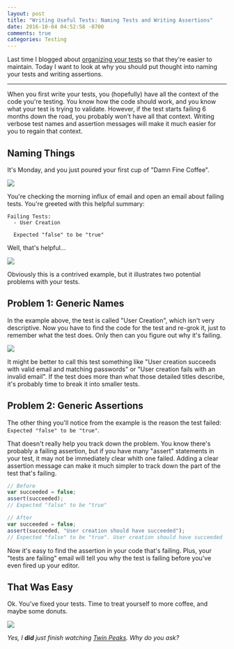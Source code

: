 ```yaml
---
layout: post
title: "Writing Useful Tests: Naming Tests and Writing Assertions"
date: 2016-10-04 04:52:58 -0700
comments: true
categories: Testing
---
```


Last time I blogged about [organizing your tests](/blog/2016/08/22/writing-useful-tests-organization/) so that they're easier to maintain.
Today I want to look at why you should put thought into naming your tests and writing assertions.

---

When you first write your tests, you (hopefully) have all the context of the code you're testing.
You know how the code should work, and you know what your test is trying to validate.
However, if the test starts failing 6 months down the road, you probably won't have all that context.
Writing verbose test names and assertion messages will make it much easier for you to regain that context.

Naming Things
---

It's Monday, and you just poured your first cup of "Damn Fine Coffee".

![](https://itsananderson.blob.core.windows.net/post-images/damngoodcoffee.gif)

You're checking the morning influx of email and open an email about failing tests.
You're greeted with this helpful summary:

```
Failing Tests:
  - User Creation

  Expected "false" to be "true"
```

Well, that's helpful...

![](https://itsananderson.blob.core.windows.net/post-images/more-coffee.gif)

Obviously this is a contrived example, but it illustrates two potential problems with your tests.


Problem 1: Generic Names
---

In the example above, the test is called "User Creation", which isn't very descriptive.
Now you have to find the code for the test and re-grok it, just to remember what the test does.
Only then can you figure out why it's failing.

![](https://itsananderson.blob.core.windows.net/post-images/donna-crying.gif)

It might be better to call this test something like "User creation succeeds with valid email and matching passwords" or "User creation fails with an invalid email".
If the test does more than what those detailed titles describe, it's probably time to break it into smaller tests.


Problem 2: Generic Assertions
---

The other thing you'll notice from the example is the reason the test failed: `Expected "false" to be "true"`.

That doesn't really help you track down the problem.
You know there's probably a failing assertion, but if you have many "assert" statements in your test, it may not be immediately clear whith one failed.
Adding a clear assertion message can make it much simpler to track down the part of the test that's failing.

```javascript
// Before
var succeeded = false;
assert(succeeded);
// Expected "false" to be "true"

// After
var succeeded = false;
assert(succeeded, "User creation should have succeeded");
// Expected "false" to be "true". User creation should have succeeded
```

Now it's easy to find the assertion in your code that's failing.
Plus, your "tests are failing" email will tell you why the test is failing before you've even fired up your editor.

That Was Easy
---

Ok. You've fixed your tests. Time to treat yourself to more coffee, and maybe some donuts.

![](https://itsananderson.blob.core.windows.net/post-images/donuts.gif)

*Yes, I **did** just finish watching [Twin Peaks](https://en.wikipedia.org/wiki/Twin_Peaks). Why do you ask?*
